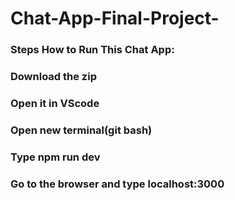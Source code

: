 # Chat-App-Final-Project-

### Steps How to Run This Chat App:
### Download the zip
### Open it in VScode
### Open new terminal(git bash)
### Type npm run dev
### Go to the browser and type localhost:3000
